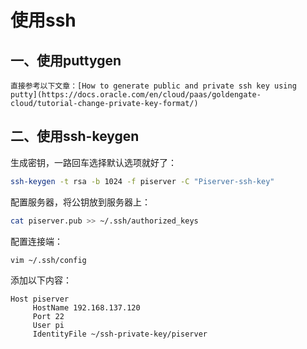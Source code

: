 # 使用ssh

## 一、使用puttygen

```admonish info
直接参考以下文章：[How to generate public and private ssh key using putty](https://docs.oracle.com/en/cloud/paas/goldengate-cloud/tutorial-change-private-key-format/)
```

## 二、使用ssh-keygen

生成密钥，一路回车选择默认选项就好了：

```bash
ssh-keygen -t rsa -b 1024 -f piserver -C "Piserver-ssh-key"
```

配置服务器，将公钥放到服务器上：

```bash
cat piserver.pub >> ~/.ssh/authorized_keys
```

配置连接端：

```bash
vim ~/.ssh/config
```

添加以下内容：

```
Host piserver
     HostName 192.168.137.120
     Port 22
     User pi
     IdentityFile ~/ssh-private-key/piserver
```

